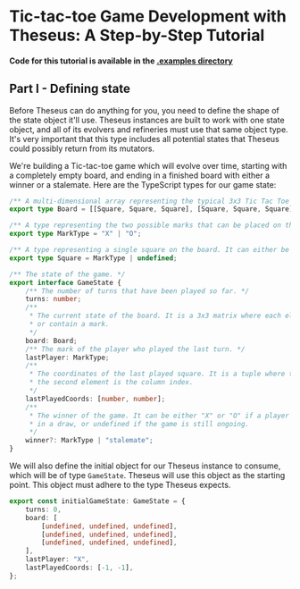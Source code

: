 # Tic-tac-toe Game Development with Theseus: A Step-by-Step Tutorial

#### Code for this tutorial is available in the [.examples directory](../.examples)

## Part I - Defining state

Before Theseus can do anything for you, you need to define the shape of the state object it'll use. Theseus
instances are built to work with one state object, and all of its evolvers and refineries must use that same
object type. It's very important that this type includes all potential states that Theseus could possibly
return from its mutators.

We're building a Tic-tac-toe game which will evolve over time, starting with a completely empty board, and
ending in a finished board with either a winner or a stalemate. Here are the TypeScript types for our game
state:

```typescript
/** A multi-dimensional array representing the typical 3x3 Tic Tac Toe board. */
export type Board = [[Square, Square, Square], [Square, Square, Square], [Square, Square, Square]];

/** A type representing the two possible marks that can be placed on the board. */
export type MarkType = "X" | "O";

/** A type representing a single square on the board. It can either be undefined (empty) or contain a mark. */
export type Square = MarkType | undefined;

/** The state of the game. */
export interface GameState {
    /** The number of turns that have been played so far. */
    turns: number;
    /**
     * The current state of the board. It is a 3x3 matrix where each element can either be undefined (empty)
     * or contain a mark.
     */
    board: Board;
    /** The mark of the player who played the last turn. */
    lastPlayer: MarkType;
    /**
     * The coordinates of the last played square. It is a tuple where the first element is the row index and
     * the second element is the column index.
     */
    lastPlayedCoords: [number, number];
    /**
     * The winner of the game. It can be either "X" or "O" if a player has won, "stalemate" if the game ended
     * in a draw, or undefined if the game is still ongoing.
     */
    winner?: MarkType | "stalemate";
}
```

We will also define the initial object for our Theseus instance to consume, which will be of type `GameState`.
Theseus will use this object as the starting point. This object must adhere to the type Theseus expects.

```typescript
export const initialGameState: GameState = {
    turns: 0,
    board: [
        [undefined, undefined, undefined],
        [undefined, undefined, undefined],
        [undefined, undefined, undefined],
    ],
    lastPlayer: "X",
    lastPlayedCoords: [-1, -1],
};
```
